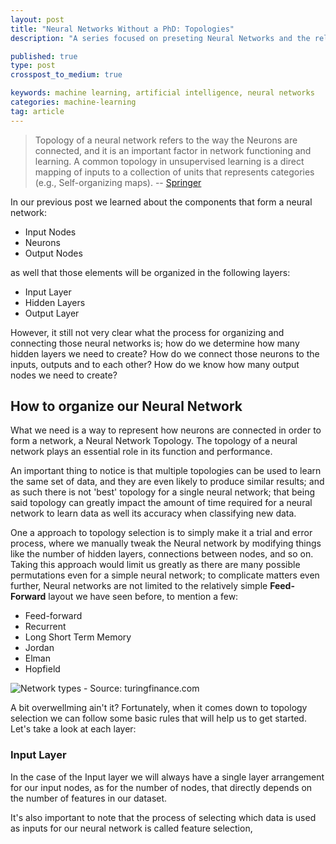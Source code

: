 ```yaml
---
layout: post
title: "Neural Networks Without a PhD: Topologies"
description: "A series focused on preseting Neural Networks and the related concepts in layman's terms, that is to say without specialized knowledge in math or machine learning."

published: true
type: post
crosspost_to_medium: true

keywords: machine learning, artificial intelligence, neural networks
categories: machine-learning
tag: article
---
```


> Topology of a neural network refers to the way the Neurons are connected, and it is an important factor in network functioning and learning. A common topology in unsupervised learning is a direct mapping of inputs to a collection of units that represents categories (e.g., Self-organizing maps). 
> -- [Springer](http://link.springer.com/referenceworkentry/10.1007%2F978-0-387-30164-8_837)

In our previous post we learned about the components that form a neural network:

- Input Nodes
- Neurons
- Output Nodes

as well that those elements will be organized in the following layers:

- Input Layer
- Hidden Layers
- Output Layer

However, it still not very clear what the process for organizing and connecting those neural networks is; how do we determine how many hidden layers we need to create? How do we connect those neurons to the inputs, outputs and to each other? How do we know how many output nodes we need to create?

## How to organize our Neural Network

What we need is a way to represent how neurons are connected in order to form a network, a Neural Network Topology. The topology of a neural network plays an essential role in its function and performance. 

An important thing to notice is that multiple topologies can be used to learn the same set of data, and they are even likely to produce similar results; and as such there is not 'best' topology for a single neural network; that being said topology can greatly impact the amount of time required for a neural network to learn data as well its accuracy when classifying new data.

One a approach to topology selection is to simply make it a trial and error process, where we manually tweak the Neural network by modifying things like the number of hidden layers, connections between nodes, and so on. Taking this approach would limit us greatly as there are many possible permutations even for a simple neural network; to complicate matters even further, Neural networks are not limited to the relatively simple **Feed-Forward** layout we have seen before, to mention a few:

- Feed-forward 
- Recurrent 
- Long Short Term Memory 
- Jordan 
- Elman 
- Hopfield

![Network types - Source: turingfinance.com](http://www.turingfinance.com/wp-content/uploads/2014/04/Recurrent-Neural-Network-Architectures.png)

A bit overwellming ain't it? Fortunately, when it comes down to topology selection we can follow some basic rules that will help us to get started. Let's take a look at each layer:

### Input Layer

In the case of the Input layer we will always have a single layer arrangement for our input nodes, as for the number of nodes, that directly depends on the number of features in our dataset. 

It's also important to note that the process of selecting which data is used as inputs for our neural network is called feature selection, 